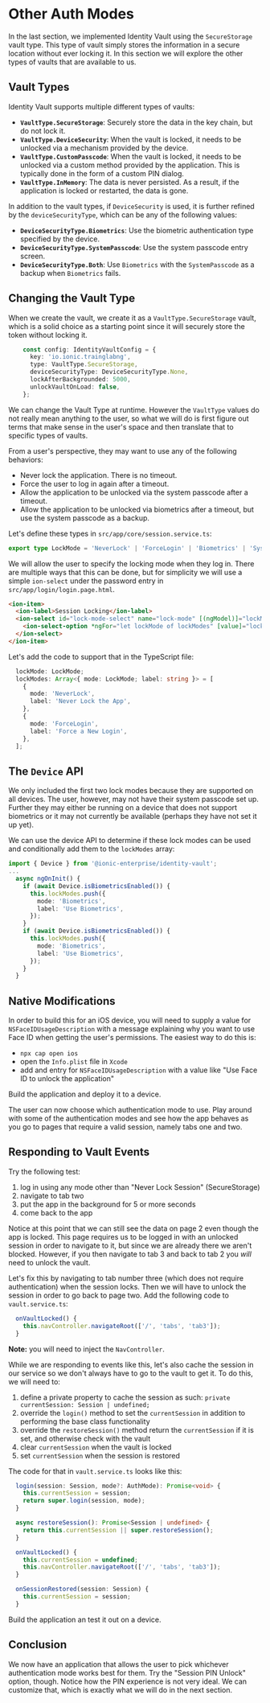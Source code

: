 # Other Auth Modes

In the last section, we implemented Identity Vault using the `SecureStorage` vault type. This type of vault simply stores the information in a secure location without ever locking it. In this section we will explore the other types of vaults that are available to us.

## Vault Types

Identity Vault supports multiple different types of vaults:

- **`VaultType.SecureStorage`**: Securely store the data in the key chain, but do not lock it.
- **`VaultType.DeviceSecurity`**: When the vault is locked, it needs to be unlocked via a mechanism provided by the device.
- **`VaultType.CustomPasscode`**: When the vault is locked, it needs to be unlocked via a custom method provided by the application. This is typically done in the form of a custom PIN dialog.
- **`VaultType.InMemory`**: The data is never persisted. As a result, if the application is locked or restarted, the data is gone.

In addition to the vault types, if `DeviceSecurity` is used, it is further refined by the `deviceSecurityType`, which can be any of the following values:

- **`DeviceSecurityType.Biometrics`**: Use the biometric authentication type specified by the device.
- **`DeviceSecurityType.SystemPasscode`**: Use the system passcode entry screen.
- **`DeviceSecurityType.Both`**: Use `Biometrics` with the `SystemPasscode` as a backup when `Biometrics` fails.

## Changing the Vault Type

When we create the vault, we create it as a `VaultType.SecureStorage` vault, which is a solid choice as a starting point since it will securely store the token without locking it.

```TypeScript
    const config: IdentityVaultConfig = {
      key: 'io.ionic.trainglabng',
      type: VaultType.SecureStorage,
      deviceSecurityType: DeviceSecurityType.None,
      lockAfterBackgrounded: 5000,
      unlockVaultOnLoad: false,
    };
```

We can change the Vault Type at runtime. However the `VaultType` values do not really mean anything to the user, so what we will do is first figure out terms that make sense in the user's space and then translate that to specific types of vaults.

From a user's perspective, they may want to use any of the following behaviors:

- Never lock the application. There is no timeout.
- Force the user to log in again after a timeout.
- Allow the application to be unlocked via the system passcode after a timeout.
- Allow the application to be unlocked via biometrics after a timeout, but use the system passcode as a backup.

Let's define these types in `src/app/core/session.service.ts`:

```TypeScript
export type LockMode = 'NeverLock' | 'ForceLogin' | 'Biometrics' | 'SystemPasscode';
```

We will allow the user to specify the locking mode when they log in. There are multiple ways that this can be done, but for simplicity we will use a simple `ion-select` under the password entry in `src/app/login/login.page.html`.

```html
<ion-item>
  <ion-label>Session Locking</ion-label>
  <ion-select id="lock-mode-select" name="lock-mode" [(ngModel)]="lockMode">
    <ion-select-option *ngFor="let lockMode of lockModes" [value]="lockMode.mode">{{lockMode.label}}</ion-select-option>
  </ion-select>
</ion-item>
```

Let's add the code to support that in the TypeScript file:

```TypeScript
  lockMode: LockMode;
  lockModes: Array<{ mode: LockMode; label: string }> = [
    {
      mode: 'NeverLock',
      label: 'Never Lock the App',
    },
    {
      mode: 'ForceLogin',
      label: 'Force a New Login',
    },
  ];
```

## The `Device` API

We only included the first two lock modes because they are supported on all devices. The user, however, may not have their system passcode set up. Further they may either be running on a device that does not support biometrics or it may not currently be available (perhaps they have not set it up yet).

We can use the device API to determine if these lock modes can be used and conditionally add them to the `lockModes` array:

```TypeScript
import { Device } from '@ionic-enterprise/identity-vault';
...
  async ngOnInit() {
    if (await Device.isBiometricsEnabled()) {
      this.lockModes.push({
        mode: 'Biometrics',
        label: 'Use Biometrics',
      });
    }
    if (await Device.isBiometricsEnabled()) {
      this.lockModes.push({
        mode: 'Biometrics',
        label: 'Use Biometrics',
      });
    }
  }
```

## Native Modifications

In order to build this for an iOS device, you will need to supply a value for `NSFaceIDUsageDescription` with a message explaining why you want to use Face ID when getting the user's permissions. The easiest way to do this is:

- `npx cap open ios`
- open the `Info.plist` file in `Xcode`
- add and entry for `NSFaceIDUsageDescription` with a value like "Use Face ID to unlock the application"

Build the application and deploy it to a device.

The user can now choose which authentication mode to use. Play around with some of the authentication modes and see how the app behaves as you go to pages that require a valid session, namely tabs one and two.

## Responding to Vault Events

Try the following test:

1. log in using any mode other than "Never Lock Session" (SecureStorage)
1. navigate to tab two
1. put the app in the background for 5 or more seconds
1. come back to the app

Notice at this point that we can still see the data on page 2 even though the app is locked. This page requires us to be logged in with an unlocked session in order to navigate to it, but since we are already there we aren't blocked. However, if you then navigate to tab 3 and back to tab 2 you _will_ need to unlock the vault.

Let's fix this by navigating to tab number three (which does not require authentication) when the session locks. Then we will have to unlock the session in order to go back to page two. Add the following code to `vault.service.ts`:

```TypeScript
  onVaultLocked() {
    this.navController.navigateRoot(['/', 'tabs', 'tab3']);
  }
```

**Note:** you will need to inject the `NavController`.

While we are responding to events like this, let's also cache the session in our service so we don't always have to go to the vault to get it. To do this, we will need to:

1. define a private property to cache the session as such: `private currentSession: Session | undefined;`
1. override the `login()` method to set the `currentSession` in addition to performing the base class functionality
1. override the `restoreSession()` method return the `currentSession` if it is set, and otherwise check with the vault
1. clear `currentSession` when the vault is locked
1. set `currentSession` when the session is restored

The code for that in `vault.service.ts` looks like this:

```TypeScript
  login(session: Session, mode?: AuthMode): Promise<void> {
    this.currentSession = session;
    return super.login(session, mode);
  }

  async restoreSession(): Promise<Session | undefined> {
    return this.currentSession || super.restoreSession();
  }

  onVaultLocked() {
    this.currentSession = undefined;
    this.navController.navigateRoot(['/', 'tabs', 'tab3']);
  }

  onSessionRestored(session: Session) {
    this.currentSession = session;
  }
```

Build the application an test it out on a device.

## Conclusion

We now have an application that allows the user to pick whichever authentication mode works best for them. Try the "Session PIN Unlock" option, though. Notice how the PIN experience is not very ideal. We can customize that, which is exactly what we will do in the next section.
